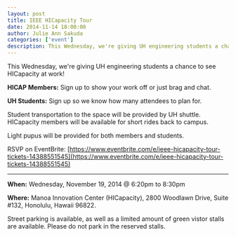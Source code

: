 ```yaml
---
layout: post
title: IEEE HICapacity Tour 
date: 2014-11-14 18:00:00
author: Julie Ann Sakuda
categories: ['event']
description: This Wednesday, we're giving UH engineering students a chance to see HICapacity at work!
---
```

This Wednesday, we're giving UH engineering students a chance to see HICapacity at work!

__HICAP Members:__ Sign up to show your work off or just brag and chat. 


__UH Students:__ Sign up so we know how many attendees to plan for. 

Student transportation to the space will be provided by UH shuttle. HICapacity members will be available for short rides back to campus. 

Light pupus will be provided for both members and students. 

RSVP on EventBrite: [https://www.eventbrite.com/e/ieee-hicapacity-tour-tickets-14388551545](https://www.eventbrite.com/e/ieee-hicapacity-tour-tickets-14388551545)

***

__When:__ Wednesday, November 19, 2014 @ 6:20pm to 8:30pm

__Where:__ Manoa Innovation Center (HICapacity), 2800 Woodlawn Drive, Suite #132, Honolulu, Hawaii 96822. 

Street parking is available, as well as a limited amount of green vistor stalls are available. Please do not park in the reserved stalls.
